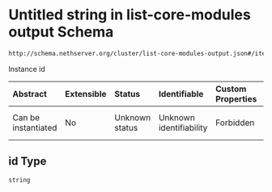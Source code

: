 # Untitled string in list-core-modules output Schema

```txt
http://schema.nethserver.org/cluster/list-core-modules-output.json#/items/properties/instances/items/properties/id
```

Instance id

| Abstract            | Extensible | Status         | Identifiable            | Custom Properties | Additional Properties | Access Restrictions | Defined In                                                                                      |
| :------------------ | :--------- | :------------- | :---------------------- | :---------------- | :-------------------- | :------------------ | :---------------------------------------------------------------------------------------------- |
| Can be instantiated | No         | Unknown status | Unknown identifiability | Forbidden         | Allowed               | none                | [list-core-modules-output.json\*](cluster/list-core-modules-output.json "open original schema") |

## id Type

`string`
